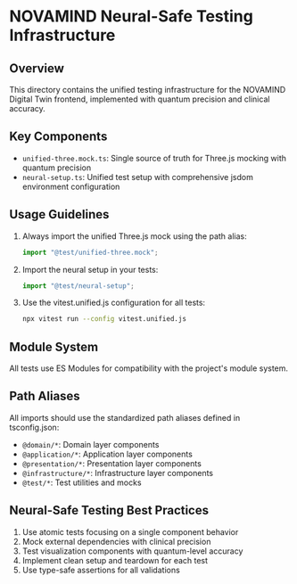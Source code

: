 # NOVAMIND Neural-Safe Testing Infrastructure

## Overview

This directory contains the unified testing infrastructure for the NOVAMIND Digital Twin frontend, implemented with quantum precision and clinical accuracy.

## Key Components

- `unified-three.mock.ts`: Single source of truth for Three.js mocking with quantum precision
- `neural-setup.ts`: Unified test setup with comprehensive jsdom environment configuration

## Usage Guidelines

1. Always import the unified Three.js mock using the path alias:

   ```typescript
   import "@test/unified-three.mock";
   ```

2. Import the neural setup in your tests:

   ```typescript
   import "@test/neural-setup";
   ```

3. Use the vitest.unified.js configuration for all tests:
   ```bash
   npx vitest run --config vitest.unified.js
   ```

## Module System

All tests use ES Modules for compatibility with the project's module system.

## Path Aliases

All imports should use the standardized path aliases defined in tsconfig.json:

- `@domain/*`: Domain layer components
- `@application/*`: Application layer components
- `@presentation/*`: Presentation layer components
- `@infrastructure/*`: Infrastructure layer components
- `@test/*`: Test utilities and mocks

## Neural-Safe Testing Best Practices

1. Use atomic tests focusing on a single component behavior
2. Mock external dependencies with clinical precision
3. Test visualization components with quantum-level accuracy
4. Implement clean setup and teardown for each test
5. Use type-safe assertions for all validations
